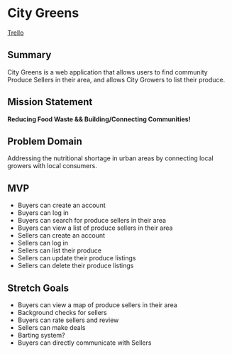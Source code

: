 # City Greens

[Trello](https://trello.com/invite/b/Dx9gi9i9/ATTI6bdad5a38e721243bd2d16b5cedcbc326A9FC316/citygreens-maybe)

## Summary

City Greens is a web application that allows users to find community Produce Sellers
in their area, and allows City Growers to list their produce.

## Mission Statement

**Reducing Food Waste && Building/Connecting Communities!**

## Problem Domain

Addressing the nutritional shortage in urban areas by connecting local growers with
local consumers.

## MVP

- Buyers can create an account
- Buyers can log in
- Buyers can search for produce sellers in their area
- Buyers can view a list of produce sellers in their area
- Sellers can create an account
- Sellers can log in
- Sellers can list their produce
- Sellers can update their produce listings
- Sellers can delete their produce listings

## Stretch Goals

- Buyers can view a map of produce sellers in their area
- Background checks for sellers
- Buyers can rate sellers and review
- Sellers can make deals
- Barting system?
- Buyers can directly communicate with Sellers

